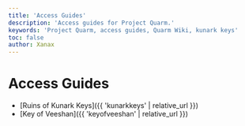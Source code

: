 ```yaml
---
title: 'Access Guides'
description: 'Access guides for Project Quarm.'
keywords: 'Project Quarm, access guides, Quarm Wiki, kunark keys'
toc: false
author: Xanax
---
```


# Access Guides

- [Ruins of Kunark Keys]({{ 'kunarkkeys' | relative_url }})
- [Key of Veeshan]({{ 'keyofveeshan' | relative_url }})
